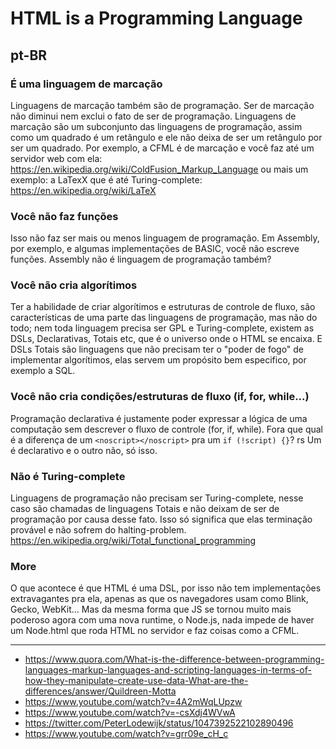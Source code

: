 # HTML is a Programming Language

## pt-BR
### É uma linguagem de marcação
Linguagens de marcação também são de programação. Ser de marcação não diminui nem exclui o fato de ser de programação.
Linguagens de marcação são um subconjunto das linguagens de programação, assim como um quadrado é um retângulo e ele não deixa de ser um retângulo por ser um quadrado.
Por exemplo, a CFML é de marcação e você faz até um servidor web com ela: https://en.wikipedia.org/wiki/ColdFusion_Markup_Language ou mais um exemplo: a LaTexX que é até Turing-complete: https://en.wikipedia.org/wiki/LaTeX

### Você não faz funções
Isso não faz ser mais ou menos linguagem de programação. Em Assembly, por exemplo, e algumas implementações de BASIC, você não escreve funções. Assembly não é linguagem de programação também?

### Você não cria algorítimos
Ter a habilidade de criar algorítimos e estruturas de controle de fluxo, são características de uma parte das linguagens de programação, mas não do todo; nem toda linguagem precisa ser GPL e Turing-complete, existem as DSLs, Declarativas, Totais etc, que é o universo onde o HTML se encaixa. E DSLs Totais são linguagens que não precisam ter o "poder de fogo" de implementar algorítimos, elas servem um propósito bem especifico, por exemplo a SQL.

### Você não cria condições/estruturas de fluxo (if, for, while...)
Programação declarativa é justamente poder expressar a lógica de uma computação sem descrever o fluxo de controle (for, if, while).
Fora que qual é a diferença de um `<noscript></noscript>` pra um `if (!script) {}`? rs Um é declarativo e o outro não, só isso.

### Não é Turing-complete
Linguagens de programação não precisam ser Turing-complete, nesse caso são chamadas de linguagens Totais e não deixam de ser de programação por causa desse fato. Isso só significa que elas terminação provável e não sofrem do halting-problem.
https://en.wikipedia.org/wiki/Total_functional_programming

### More
O que acontece é que HTML é uma DSL, por isso não tem implementações extravagantes pra ela, apenas as que os navegadores usam como Blink, Gecko, WebKit... Mas da mesma forma que JS se tornou muito mais poderoso agora com uma nova runtime, o Node.js, nada impede de haver um Node.html que roda HTML no servidor e faz coisas como a CFML.

---
- https://www.quora.com/What-is-the-difference-between-programming-languages-markup-languages-and-scripting-languages-in-terms-of-how-they-manipulate-create-use-data-What-are-the-differences/answer/Quildreen-Motta
- https://www.youtube.com/watch?v=4A2mWqLUpzw
- https://www.youtube.com/watch?v=-csXdj4WVwA
- https://twitter.com/PeterLodewijk/status/1047392522102890496
- https://www.youtube.com/watch?v=grr09e_cH_c
